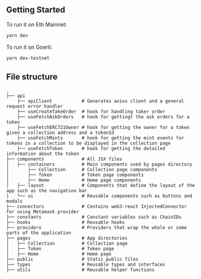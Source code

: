 ## Getting Started

To run it on Eth Mainnet:

```bash
yarn dev
```

To run it on Goerli:

```bash
yarn dev-testnet
```

## File structure

    .
    ├── api
        ├── apiClient           # Generates axios client and a general request error handler
        ├── useCreateTakeOrder  # hook for handling taker order
        ├── useFetchAskOrders   # hook for gettingt the ask orders for a token
        ├── useFetchERC721Owner # hook for getting the owner for a token given a collection address and a tokenId
        ├── useFetchMints       # hook for getting the mint events for tokens in a collection to be displayed in the collection page
        ├── useFetchToken       # hook for getting the detailed information about the token
    ├── components              # All JSX files
    │   ├── containers          # Main components used by pages directory
    │       ├── Collection      # Collection page components
    │       ├── Token           # Token page components
    │       ├── Home            # Home page components
    │   ├── layout              # Components that define the layout of the app such as the navigation bar
    │   └── ui                  # Reusable components such as buttons and modals
    ├── connectors              # Contains web3-react InjectedConnector for using Metamask provider
    ├── constants               # Constant variables such as ChainIDs
    ├── hooks                   # Reusable hooks
    ├── providers               # Providers that wrap the whole or some parts of the application
    ├── pages                   # App directories
    │   ├── Collection          # Collection page
    │   ├── Token               # Token page
    │   ├── Home                # Home page
    ├── public                  # Static public files
    ├── types                   # Reusable types and interfaces
    ├── utils                   # Reusable helper functions
